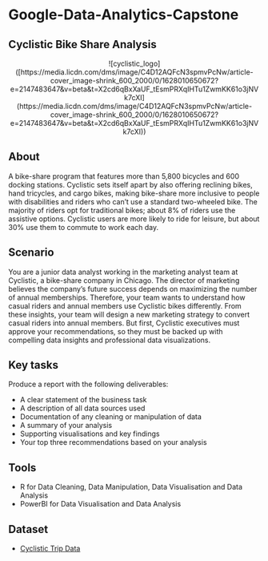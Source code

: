 # Google-Data-Analytics-Capstone

## Cyclistic Bike Share Analysis

<div align="center">
  ![cyclistic_logo]([https://media.licdn.com/dms/image/C4D12AQFcN3spmvPcNw/article-cover_image-shrink_600_2000/0/1628010650672?e=2147483647&v=beta&t=X2cd6qBxXaUF_tEsmPRXqIHTu1ZwmKK61o3jNVk7cXI](https://media.licdn.com/dms/image/C4D12AQFcN3spmvPcNw/article-cover_image-shrink_600_2000/0/1628010650672?e=2147483647&v=beta&t=X2cd6qBxXaUF_tEsmPRXqIHTu1ZwmKK61o3jNVk7cXI))
</div>


## About
  
A bike-share program that features more than 5,800 bicycles and 600 docking stations. Cyclistic sets itself apart by also offering reclining bikes, hand tricycles, and cargo bikes, making bike-share more inclusive to people with disabilities and riders who can’t use a standard two-wheeled bike. The majority of riders opt for traditional bikes; about 8% of riders use the assistive options. Cyclistic users are more likely to ride for leisure, but about 30% use them to commute to work each day.

## Scenario
  
You are a junior data analyst working in the marketing analyst team at Cyclistic, a bike-share company in Chicago. The director of marketing believes the company’s future success depends on maximizing the number of annual memberships. Therefore, your team wants to understand how casual riders and annual members use Cyclistic bikes differently. From these insights, your team will design a new marketing strategy to convert casual riders into annual members. But first, Cyclistic executives must approve your recommendations, so they must be backed up with compelling data insights and professional data visualizations.

## Key tasks
  
Produce a report with the following deliverables:
* A clear statement of the business task
* A description of all data sources used
* Documentation of any cleaning or manipulation of data
* A summary of your analysis
* Supporting visualisations and key findings
* Your top three recommendations based on your analysis
  
## Tools
  
* R for Data Cleaning, Data Manipulation, Data Visualisation and Data Analysis
* PowerBI for Data Visualisation and Data Analysis
  
## Dataset
  
* [Cyclistic Trip Data](https://divvy-tripdata.s3.amazonaws.com/index.html)
